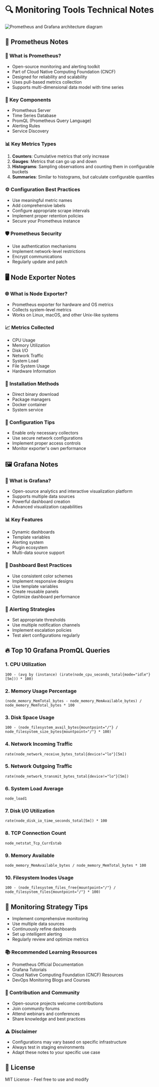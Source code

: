 # 🔍 Monitoring Tools Technical Notes

![Prometheus and Grafana architecture diagram]( prometheus-architecture.png)

## 📡 Prometheus Notes

### 🚀 What is Prometheus?
- Open-source monitoring and alerting toolkit
- Part of Cloud Native Computing Foundation (CNCF)
- Designed for reliability and scalability
- Uses pull-based metrics collection
- Supports multi-dimensional data model with time series

### 🔧 Key Components
- Prometheus Server
- Time Series Database
- PromQL (Prometheus Query Language)
- Alerting Rules
- Service Discovery

### 📊 Key Metrics Types
1. **Counters**: Cumulative metrics that only increase
2. **Gauges**: Metrics that can go up and down
3. **Histograms**: Sampling observations and counting them in configurable buckets
4. **Summaries**: Similar to histograms, but calculate configurable quantiles

### ⚙️ Configuration Best Practices
- Use meaningful metric names
- Add comprehensive labels
- Configure appropriate scrape intervals
- Implement proper retention policies
- Secure your Prometheus instance

### 🛡️ Prometheus Security
- Use authentication mechanisms
- Implement network-level restrictions
- Encrypt communications
- Regularly update and patch

## 🖥️ Node Exporter Notes

### 🌐 What is Node Exporter?
- Prometheus exporter for hardware and OS metrics
- Collects system-level metrics
- Works on Linux, macOS, and other Unix-like systems

### 📈 Metrics Collected
- CPU Usage
- Memory Utilization
- Disk I/O
- Network Traffic
- System Load
- File System Usage
- Hardware Information

### 🔌 Installation Methods
- Direct binary download
- Package managers
- Docker container
- System service

### 🚧 Configuration Tips
- Enable only necessary collectors
- Use secure network configurations
- Implement proper access controls
- Monitor exporter's own performance

## 🖼️ Grafana Notes

### 🌟 What is Grafana?
- Open-source analytics and interactive visualization platform
- Supports multiple data sources
- Powerful dashboard creation
- Advanced visualization capabilities

### 📊 Key Features
- Dynamic dashboards
- Template variables
- Alerting system
- Plugin ecosystem
- Multi-data source support

### 🎨 Dashboard Best Practices
- Use consistent color schemes
- Implement responsive designs
- Use template variables
- Create reusable panels
- Optimize dashboard performance

### 🔔 Alerting Strategies
- Set appropriate thresholds
- Use multiple notification channels
- Implement escalation policies
- Test alert configurations regularly

## 🔥 Top 10 Grafana PromQL Queries

### 1. CPU Utilization
```promql
100 - (avg by (instance) (irate(node_cpu_seconds_total{mode="idle"}[5m])) * 100)
```

### 2. Memory Usage Percentage
```promql
(node_memory_MemTotal_bytes - node_memory_MemAvailable_bytes) / node_memory_MemTotal_bytes * 100
```

### 3. Disk Space Usage
```promql
100 - (node_filesystem_avail_bytes{mountpoint="/"} / node_filesystem_size_bytes{mountpoint="/"} * 100)
```

### 4. Network Incoming Traffic
```promql
rate(node_network_receive_bytes_total{device!="lo"}[5m])
```

### 5. Network Outgoing Traffic
```promql
rate(node_network_transmit_bytes_total{device!="lo"}[5m])
```

### 6. System Load Average
```promql
node_load1
```

### 7. Disk I/O Utilization
```promql
rate(node_disk_io_time_seconds_total[5m]) * 100
```

### 8. TCP Connection Count
```promql
node_netstat_Tcp_CurrEstab
```

### 9. Memory Available
```promql
node_memory_MemAvailable_bytes / node_memory_MemTotal_bytes * 100
```

### 10. Filesystem Inodes Usage
```promql
100 - (node_filesystem_files_free{mountpoint="/"} / node_filesystem_files{mountpoint="/"} * 100)
```

## 🚀 Monitoring Strategy Tips
- Implement comprehensive monitoring
- Use multiple data sources
- Continuously refine dashboards
- Set up intelligent alerting
- Regularly review and optimize metrics

### 📚 Recommended Learning Resources
- Prometheus Official Documentation
- Grafana Tutorials
- Cloud Native Computing Foundation (CNCF) Resources
- DevOps Monitoring Blogs and Courses

### 🤝 Contribution and Community
- Open-source projects welcome contributions
- Join community forums
- Attend webinars and conferences
- Share knowledge and best practices

### ⚠️ Disclaimer
- Configurations may vary based on specific infrastructure
- Always test in staging environments
- Adapt these notes to your specific use case

## 📜 License
MIT License - Feel free to use and modify
